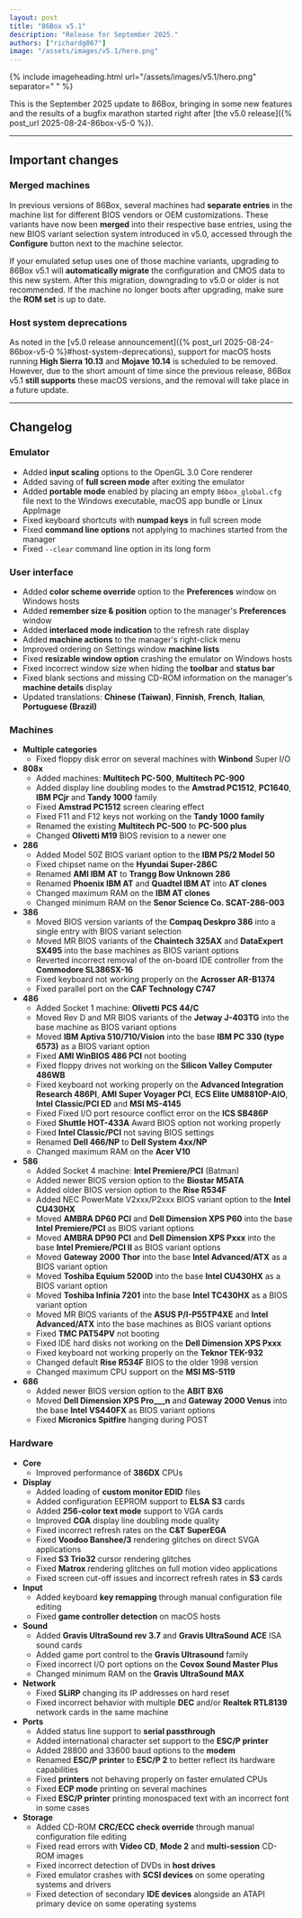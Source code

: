 ```yaml
---
layout: post
title: "86Box v5.1"
description: "Release for September 2025."
authors: ["richardg867"]
image: "/assets/images/v5.1/hero.png"
---
```


{% include imageheading.html url="/assets/images/v5.1/hero.png" separator=" " %}

This is the September 2025 update to 86Box, bringing in some new features and the results of a bugfix marathon started right after [the v5.0 release]({% post_url 2025-08-24-86box-v5-0 %}).

---

## Important changes

### Merged machines

In previous versions of 86Box, several machines had **separate entries** in the machine list for different BIOS vendors or OEM customizations. These variants have now been **merged** into their respective base entries, using the new BIOS variant selection system introduced in v5.0, accessed through the **Configure** button next to the machine selector.

If your emulated setup uses one of those machine variants, upgrading to 86Box v5.1 will **automatically migrate** the configuration and CMOS data to this new system. After this migration, downgrading to v5.0 or older is not recommended. If the machine no longer boots after upgrading, make sure the **ROM set** is up to date.

### Host system deprecations

As noted in the [v5.0 release announcement]({% post_url 2025-08-24-86box-v5-0 %}#host-system-deprecations), support for macOS hosts running **High Sierra 10.13** and **Mojave 10.14** is scheduled to be removed. However, due to the short amount of time since the previous release, 86Box v5.1 **still supports** these macOS versions, and the removal will take place in a future update.

---

## Changelog

### Emulator

* Added **input scaling** options to the OpenGL 3.0 Core renderer
* Added saving of **full screen mode** after exiting the emulator
* Added **portable mode** enabled by placing an empty `86box_global.cfg` file next to the Windows executable, macOS app bundle or Linux AppImage
* Fixed keyboard shortcuts with **numpad keys** in full screen mode
* Fixed **command line options** not applying to machines started from the manager
* Fixed `--clear` command line option in its long form

### User interface

* Added **color scheme override** option to the **Preferences** window on Windows hosts
* Added **remember size & position** option to the manager's **Preferences** window
* Added **interlaced mode indication** to the refresh rate display
* Added **machine actions** to the manager's right-click menu
* Improved ordering on Settings window **machine lists**
* Fixed **resizable window option** crashing the emulator on Windows hosts
* Fixed incorrect window size when hiding the **toolbar** and **status bar**
* Fixed blank sections and missing CD-ROM information on the manager's **machine details** display
* Updated translations: **Chinese (Taiwan)**, **Finnish**, **French**, **Italian**, **Portuguese (Brazil)**

### Machines

* **Multiple categories**
  * Fixed floppy disk error on several machines with **Winbond** Super I/O
* **808x**
  * Added machines: **Multitech PC-500**, **Multitech PC-900**
  * Added display line doubling modes to the **Amstrad PC1512**, **PC1640**, **IBM PCjr** and **Tandy 1000** family
  * Fixed **Amstrad PC1512** screen clearing effect
  * Fixed F11 and F12 keys not working on the **Tandy 1000 family**
  * Renamed the existing **Multitech PC-500** to **PC-500 plus**
  * Changed **Olivetti M19** BIOS revision to a newer one
* **286**
  * Added Model 50Z BIOS variant option to the **IBM PS/2 Model 50**
  * Fixed chipset name on the **Hyundai Super-286C**
  * Renamed **AMI IBM AT** to **Trangg Bow Unknown 286**
  * Renamed **Phoenix IBM AT** and **Quadtel IBM AT** into **AT clones**
  * Changed maximum RAM on the **IBM AT clones**
  * Changed minimum RAM on the **Senor Science Co. SCAT-286-003**
* **386**
  * Moved BIOS version variants of the **Compaq Deskpro 386** into a single entry with BIOS variant selection
  * Moved MR BIOS variants of the **Chaintech 325AX** and **DataExpert SX495** into the base machines as BIOS variant options
  * Reverted incorrect removal of the on-board IDE controller from the **Commodore SL386SX-16**
  * Fixed keyboard not working properly on the **Acrosser AR-B1374**
  * Fixed parallel port on the **CAF Technology C747**
* **486**
  * Added Socket 1 machine: **Olivetti PCS 44/C**
  * Moved Rev D and MR BIOS variants of the **Jetway J-403TG** into the base machine as BIOS variant options
  * Moved **IBM Aptiva 510/710/Vision** into the base **IBM PC 330 (type 6573)** as a BIOS variant option
  * Fixed **AMI WinBIOS 486 PCI** not booting
  * Fixed floppy drives not working on the **Silicon Valley Computer 486WB**
  * Fixed keyboard not working properly on the **Advanced Integration Research 486PI**, **AMI Super Voyager PCI**, **ECS Elite UM8810P-AIO**, **Intel Classic/PCI ED** and **MSI MS-4145**
  * Fixed Fixed I/O port resource conflict error on the **ICS SB486P**
  * Fixed **Shuttle HOT-433A** Award BIOS option not working properly
  * Fixed **Intel Classic/PCI** not saving BIOS settings
  * Renamed **Dell 466/NP** to **Dell System 4xx/NP**
  * Changed maximum RAM on the **Acer V10**
* **586**
  * Added Socket 4 machine: **Intel Premiere/PCI** (Batman)
  * Added newer BIOS version option to the **Biostar M5ATA**
  * Added older BIOS version option to the **Rise R534F**
  * Added NEC PowerMate V2xxx/P2xxx BIOS variant option to the **Intel CU430HX**
  * Moved **AMBRA DP60 PCI** and **Dell Dimension XPS P60** into the base **Intel Premiere/PCI** as BIOS variant options
  * Moved **AMBRA DP90 PCI** and **Dell Dimension XPS Pxxx** into the base **Intel Premiere/PCI II** as BIOS variant options
  * Moved **Gateway 2000 Thor** into the base **Intel Advanced/ATX** as a BIOS variant option
  * Moved **Toshiba Equium 5200D** into the base **Intel CU430HX** as a BIOS variant option
  * Moved **Toshiba Infinia 7201** into the base **Intel TC430HX** as a BIOS variant option
  * Moved MR BIOS variants of the **ASUS P/I-P55TP4XE** and **Intel Advanced/ATX** into the base machines as BIOS variant options
  * Fixed **TMC PAT54PV** not booting
  * Fixed IDE hard disks not working on the **Dell Dimension XPS Pxxx**
  * Fixed keyboard not working properly on the **Teknor TEK-932**
  * Changed default **Rise R534F** BIOS to the older 1998 version
  * Changed maximum CPU support on the **MSI MS-5119**
* **686**
  * Added newer BIOS version option to the **ABIT BX6**
  * Moved **Dell Dimension XPS Pro___n** and **Gateway 2000 Venus** into the base **Intel VS440FX** as BIOS variant options
  * Fixed **Micronics Spitfire** hanging during POST

### Hardware

* **Core**
  * Improved performance of **386DX** CPUs
* **Display**
  * Added loading of **custom monitor EDID** files
  * Added configuration EEPROM support to **ELSA S3** cards
  * Added **256-color text mode** support to VGA cards
  * Improved **CGA** display line doubling mode quality
  * Fixed incorrect refresh rates on the **C&T SuperEGA**
  * Fixed **Voodoo Banshee/3** rendering glitches on direct SVGA applications
  * Fixed **S3 Trio32** cursor rendering glitches
  * Fixed **Matrox** rendering glitches on full motion video applications
  * Fixed screen cut-off issues and incorrect refresh rates in **S3** cards
* **Input**
  * Added keyboard **key remapping** through manual configuration file editing
  * Fixed **game controller detection** on macOS hosts
* **Sound**
  * Added **Gravis UltraSound rev 3.7** and **Gravis UltraSound ACE** ISA sound cards
  * Added game port control to the **Gravis Ultrasound** family
  * Fixed incorrect I/O port options on the **Covox Sound Master Plus**
  * Changed minimum RAM on the **Gravis UltraSound MAX**
* **Network**
  * Fixed **SLiRP** changing its IP addresses on hard reset
  * Fixed incorrect behavior with multiple **DEC** and/or **Realtek RTL8139** network cards in the same machine
* **Ports**
  * Added status line support to **serial passthrough**
  * Added international character set support to the **ESC/P printer**
  * Added 28800 and 33600 baud options to the **modem**
  * Renamed **ESC/P printer** to **ESC/P 2** to better reflect its hardware capabilities
  * Fixed **printers** not behaving properly on faster emulated CPUs
  * Fixed **ECP mode** printing on several machines
  * Fixed **ESC/P printer** printing monospaced text with an incorrect font in some cases
* **Storage**
  * Added CD-ROM **CRC/ECC check override** through manual configuration file editing
  * Fixed read errors with **Video CD**, **Mode 2** and **multi-session** CD-ROM images
  * Fixed incorrect detection of DVDs in **host drives**
  * Fixed emulator crashes with **SCSI devices** on some operating systems and drivers
  * Fixed detection of secondary **IDE devices** alongside an ATAPI primary device on some operating systems
